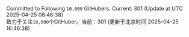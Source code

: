 Committed to Following `10,000` GitHubers. Current: <!-- FOLLOWING_COUNT -->301<!-- FOLLOWING_COUNT --> (Update at UTC <!-- LAST_UPDATED -->2025-04-25 08:46:38<!-- LAST_UPDATED -->)<br>
致力于关注`10,000`个GitHuber。当前：<!-- FOLLOWING_COUNT -->301<!-- FOLLOWING_COUNT --> (更新于北京时间 <!-- LAST_UPDATED_CST -->2025-04-25 16:46:38<!-- LAST_UPDATED_CST -->)
